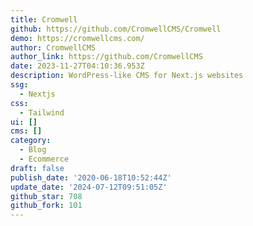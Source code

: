```yaml
---
title: Cromwell
github: https://github.com/CromwellCMS/Cromwell
demo: https://cromwellcms.com/
author: CromwellCMS
author_link: https://github.com/CromwellCMS
date: 2023-11-27T04:10:36.953Z
description: WordPress-like CMS for Next.js websites
ssg:
  - Nextjs
css:
  - Tailwind
ui: []
cms: []
category:
  - Blog
  - Ecommerce
draft: false
publish_date: '2020-06-18T10:52:44Z'
update_date: '2024-07-12T09:51:05Z'
github_star: 708
github_fork: 101
---
```

